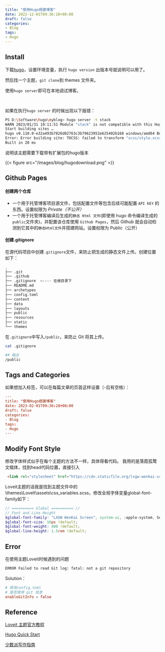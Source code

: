 ```yaml
---
title: "使用Hugo搭建博客"
date: 2022-12-01T09:36:28+08:00
draft: false
categories: 
- Blog
tags: 
- Hugo
---
```



## Install

下载[hugo](https://github.com/gohugoio/hugo/releases)，设置环境变量，执行 `hugo version`​ 出版本号就说明可以用了。

然后找一个主题，`git clone`​到 themes 文件夹。

使用`hugo server`​即可在本地调试博客。

‍

如果在执行`hugo server`​ 的时候出现以下报错：

```bash
PS D:\Software\hugo\myblog> hugo server -t stack
WARN 2023/01/31 10:11:51 Module "stack" is not compatible with this Hugo version; run "hugo mod graph" for more information.
Start building sites …
hugo v0.110.0-e32a493b7826d02763c3b79623952e625402b168 windows/amd64 BuildDate=2023-01-17T12:16:09Z VendorInfo=gohugoio
Error: Error building site: TOCSS: failed to transform "scss/style.scss" (text/x-scss). Check your Hugo installation; you need the extended version to build SCSS/SASS with transpiler set to 'libsass'.: this feature is not available in your current Hugo version, see https://goo.gl/YMrWcn for more information
Built in 20 ms
```

说明该主题需要下载带有扩展包的hugo版本

{{< figure src="/images/blog/hugodownload.png" >}}
‍

## Github Pages

#### 创建两个仓库

* 一个用于托管博客项目源文件，包括配置文件等包含后续可能配置 `API KEY`​ 的东西。设置权限为 *Private（不公开）*
* 一个用于托管博客编译后生成的`静态 Html 文件`​(即使用 hugo 命令编译生成的`public`​文件夹)，并配置该仓库使用 `Github Pages`​，然后 Github 就会自动检测到它其中的`静态Html文件`​并搭建网站。设置权限为 Public（公开）

#### 创建.gitignore

在源代码项目中创建`.gitignore`​文件，来防止把生成的静态文件上传。创建位置如下：

```bash
.
├── .git
├── .github
├── .gitignore  <---- 在根目录下
├── README.md
├── archetypes
├── config.toml
├── content
├── data
├── layouts
├── public
├── resources
├── static
└── themes
```

在`.gitignore`​中写入`/public`​，来防止 Git 将其上传。

```bash
cat .gitignore

## 输出
/public
```


## Tags and Categories
如果想加入标签，可以在每篇文章的页首这样设置（-后有空格）：
```toml
---
title: "使用Hugo搭建博客"
date: 2023-02-01T09:36:28+08:00
draft: false
categories: 
- Blog
tags: 
- Hugo
---
```


## Modify Font Style
修改字体样式似乎在每个主题的方法不一样，具体得看代码。
我用的是落霞孤鹜文楷体，找到head代码位置，直接引入
```html
 <link rel="stylesheet" href="https://cdn.staticfile.org/lxgw-wenkai-screen-webfont/1.6.0/lxgwwenkaiscreen.css" media="all" />
```
Loveit主题的话我是找到主题文件中的\themes\LoveIt\assets\css\_variables.scss，修改全局字体变量global-font-family如下：
```scss
// ========== Global ========== //
// Font and Line Height
$global-font-family: "LXGW WenKai Screen", system-ui, -apple-system, Segoe UI, Roboto, Emoji, Helvetica, Arial, sans-serif !default;
$global-font-size: 16px !default;
$global-font-weight: 400 !default;
$global-line-height: 1.5rem !default;
```


## Error
在使用主题Loveit时候遇到的问题

```bash
ERROR Failed to read Git log: fatal: not a git repository
```

Solution：

```toml
# 修改config.toml
# 是否使用 git 信息
enableGitInfo = false
```


## Reference
[Loveit 主题官方教程](https://hugoloveit.com/zh-cn/)

[Hugo Quick Start](https://gohugo.io/getting-started/quick-start/)

[少数派写作指南](https://sspai.com/post/37815)
